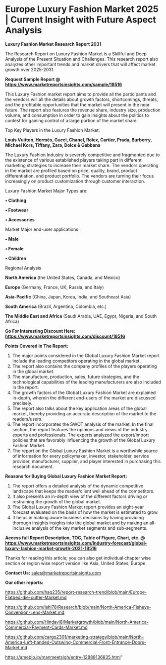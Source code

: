 # Europe Luxury Fashion Market 2025 | Current Insight with Future Aspect Analysis

<strong>Luxury Fashion Market Research Report 2031</strong>

The Research Report on Luxury Fashion Market is a Skillful and Deep Analysis of the Present Situation and Challenges. This research report also analyzes other important trends and market drivers that will affect market growth over 2025-2031.

<strong>Request Sample Report @ <a href=https://www.marketreportsinsights.com/sample/18516>https://www.marketreportsinsights.com/sample/18516</a></strong>

This Luxury Fashion market report aims to provide all the participants and the vendors will all the details about growth factors, shortcomings, threats, and the profitable opportunities that the market will present in the near future. The report also features the revenue share, industry size, production volume, and consumption in order to gain insights about the politics to contest for gaining control of a large portion of the market share.

Top Key Players in the Luxury Fashion Market:

<strong>Louis Vuitton, Hermès, Gucci, Chanel, Rolex, Cartier, Prada, Burberry, Michael Kors, Tiffany, Zara, Dolce & Gabbana</strong>

The Luxury Fashion Industry is severely competitive and fragmented due to the existence of various established players taking part in different marketing strategies to increase their market share. The vendors operating in the market are profiled based on price, quality, brand, product differentiation, and product portfolio. The vendors are turning their focus increasingly on product customization through customer interaction.

Luxury Fashion Market Major Types are:

<strong>• Clothing

• Footwear

• Accessories</strong>

Market Major end-user applications :

<strong>• Male

• Female

• Children</strong>

Regional Analysis

</u><strong><b>North America</b></strong> (the United States, Canada, and Mexico)

<strong><b>Europe </b></strong>(Germany, France, UK, Russia, and Italy)

<strong><b>Asia-Pacific</b></strong> (China, Japan, Korea, India, and Southeast Asia)

<strong><b>South America</b></strong> (Brazil, Argentina, Colombia, etc.)

<strong><b>The Middle East and Africa</b></strong> (Saudi Arabia, UAE, Egypt, Nigeria, and South Africa)

<strong>Go For Interesting Discount Here: <a href=https://www.marketreportsinsights.com/discount/18516>https://www.marketreportsinsights.com/discount/18516</a></strong>

<strong>Points Covered in The Report:</strong>
<ol>
  <li>The major points considered in the Global Luxury Fashion Market report include the leading competitors operating in the global market.</li>
  <li>The report also contains the company profiles of the players operating in the global market.</li>
  <li>The manufacture, production, sales, future strategies, and the technological capabilities of the leading manufacturers are also included in the report.</li>
  <li>The growth factors of the Global Luxury Fashion Market are explained in-depth, wherein the different end-users of the market are discussed precisely.</li>
  <li>The report also talks about the key application areas of the global market, thereby providing an accurate description of the market to the readers/users.</li>
  <li>The report incorporates the SWOT analysis of the market. In the final section, the report features the opinions and views of the industry experts and professionals. The experts analyzed the export/import policies that are favorably influencing the growth of the Global Luxury Fashion Market.</li>
  <li>The report on the Global Luxury Fashion Market is a worthwhile source of information for every policymaker, investor, stakeholder, service provider, manufacturer, supplier, and player interested in purchasing this research document.</li>
</ol>
<strong>Reasons for Buying Global Luxury Fashion Market Report:</strong>

<ol>
  <li>The report offers a detailed analysis of the dynamic competitive landscape that keeps the reader/client well ahead of the competitors.</li>
  <li>It also presents an in-depth view of the different factors driving or restraining the growth of the global market.</li>
  <li>The Global Luxury Fashion Market report provides an eight-year forecast evaluated on the basis of how the market is estimated to grow.</li>
  <li>It helps in making aware business decisions by having providing thorough insights insights into the global market and by making an all-inclusive analysis of the key market segments and sub-segments.</li>
</ol>
<strong>Access full Report Description, TOC, Table of Figure, Chart, etc. @ <a href=https://www.marketreportsinsights.com/industry-forecast/global-luxury-fashion-market-growth-2021-18516>https://www.marketreportsinsights.com/industry-forecast/global-luxury-fashion-market-growth-2021-18516</a></strong>


Thanks for reading this article; you can also get individual chapter wise section or region wise report version like Asia, United States, Europe.

<strong>Contact Us:</strong>
sales@marketreportsinsights.com

<strong>Our other reports:</strong>

<a href=https://github.com/haq235/report-research-trend/blob/main/Europe-Flatbed-die-cutter-Market.md>https://github.com/haq235/report-research-trend/blob/main/Europe-Flatbed-die-cutter-Market.md</a>

<a href=https://github.com/Ishi78/Research/blob/main/North-America-Fisheye-Conversion-Lens-Market.md>https://github.com/Ishi78/Research/blob/main/North-America-Fisheye-Conversion-Lens-Market.md</a>

<a href=https://github.com/Hindavi8/Marketgrowth/blob/main/North-America-Commercial-Payment-Cards-Market.md>https://github.com/Hindavi8/Marketgrowth/blob/main/North-America-Commercial-Payment-Cards-Market.md</a>

<a href=https://github.com/cargo2301/marketing-strategy/blob/main/North-America-Left-handed-Outswing-Commercial-Front-Entrance-Doors-Market.md>https://github.com/cargo2301/marketing-strategy/blob/main/North-America-Left-handed-Outswing-Commercial-Front-Entrance-Doors-Market.md</a>

<a href=https://ameblo.jp/manmeetsigh/entry-12888136835.html>https://ameblo.jp/manmeetsigh/entry-12888136835.html</a>"
